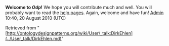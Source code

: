 __Welcome to _Odp_!__ We hope you will contribute much and well. 
You will probably want to read the [help pages](http://ontologydesignpatterns.org/wiki/Help:Contents "Help:Contents"). Again, welcome and have fun! [Admin](../User/ValentinaPresutti.md "User:ValentinaPresutti") 10:40, 20 August 2010 (UTC)





Retrieved from "[http://ontologydesignpatterns.org/wiki/User\_talk:DirkEhlen](../User_talk/DirkEhlen.md)"